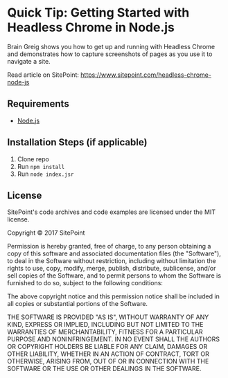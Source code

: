 # Quick Tip: Getting Started with Headless Chrome in Node.js

Brain Greig shows you how to get up and running with Headless Chrome and demonstrates how to capture screenshots of pages as you use it to navigate a site.

Read article on SitePoint: https://www.sitepoint.com/headless-chrome-node-js

## Requirements

* [Node.js](http://nodejs.org/)

## Installation Steps (if applicable)

1. Clone repo
2. Run `npm install`
3. Run `node index.jsr`

## License

SitePoint's code archives and code examples are licensed under the MIT license.

Copyright © 2017 SitePoint

Permission is hereby granted, free of charge, to any person obtaining a copy of this software and associated documentation files (the "Software"), to deal in the Software without restriction, including without limitation the rights to use, copy, modify, merge, publish, distribute, sublicense, and/or sell copies of the Software, and to permit persons to whom the Software is furnished to do so, subject to the following conditions:

The above copyright notice and this permission notice shall be included in all copies or substantial portions of the Software.

THE SOFTWARE IS PROVIDED "AS IS", WITHOUT WARRANTY OF ANY KIND, EXPRESS OR IMPLIED, INCLUDING BUT NOT LIMITED TO THE WARRANTIES OF MERCHANTABILITY, FITNESS FOR A PARTICULAR PURPOSE AND NONINFRINGEMENT. IN NO EVENT SHALL THE AUTHORS OR COPYRIGHT HOLDERS BE LIABLE FOR ANY CLAIM, DAMAGES OR OTHER LIABILITY, WHETHER IN AN ACTION OF CONTRACT, TORT OR OTHERWISE, ARISING FROM, OUT OF OR IN CONNECTION WITH THE SOFTWARE OR THE USE OR OTHER DEALINGS IN THE SOFTWARE.
